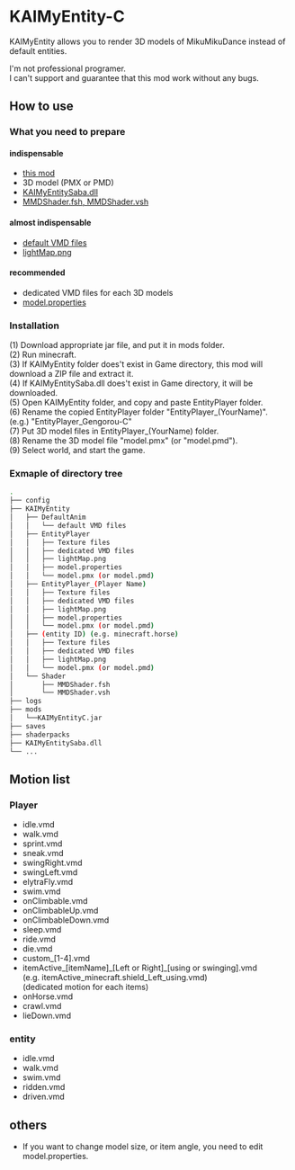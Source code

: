 # KAIMyEntity-C

KAIMyEntity allows you to render 3D models of MikuMikuDance instead of default entities.

I'm not professional programer.  
I can't support and guarantee that this mod work without any bugs.

## How to use

### What you need to prepare

#### indispensable

* [this mod](https://github.com/Gengorou-C/KAIMyEntity-C/releases)
* 3D model (PMX or PMD)
* [KAIMyEntitySaba.dll](https://github.com/Gengorou-C/KAIMyEntitySaba/releases/tag/20221215)
* [MMDShader.fsh, MMDShader.vsh](https://github.com/Gengorou-C/KAIMyEntity-C/releases/tag/requiredFiles)

#### almost indispensable

* [default VMD files](https://github.com/Gengorou-C/KAIMyEntity-C/releases/tag/requiredFiles)
* [lightMap.png](https://github.com/Gengorou-C/KAIMyEntity-C/releases/tag/requiredFiles)

#### recommended

* dedicated VMD files for each 3D models
* [model.properties](https://github.com/Gengorou-C/KAIMyEntity-C/releases/tag/requiredFiles)

### Installation

(1) Download appropriate jar file, and put it in mods folder.  
(2) Run minecraft.  
(3) If KAIMyEntity folder does't exist in Game directory, this mod will download a ZIP file and extract it.  
(4) If KAIMyEntitySaba.dll does't exist in Game directory, it will be downloaded.  
(5) Open KAIMyEntity folder, and copy and paste EntityPlayer folder.  
(6) Rename the copied EntityPlayer folder "EntityPlayer_(YourName)".  
(e.g.) "EntityPlayer_Gengorou-C"  
(7) Put 3D model files in EntityPlayer_(YourName) folder.  
(8) Rename the 3D model file "model.pmx" (or "model.pmd").  
(9) Select world, and start the game.

### Exmaple of directory tree

```bash
.
├── config
├── KAIMyEntity
│   ├── DefaultAnim
│   │   └── default VMD files
│   ├── EntityPlayer
│   │   ├── Texture files
│   │   ├── dedicated VMD files
│   │   ├── lightMap.png
│   │   ├── model.properties
│   │   └── model.pmx (or model.pmd)
│   ├── EntityPlayer_(Player Name)
│   │   ├── Texture files
│   │   ├── dedicated VMD files
│   │   ├── lightMap.png
│   │   ├── model.properties
│   │   └── model.pmx (or model.pmd)
│   ├── (entity ID) (e.g. minecraft.horse)
│   │   ├── Texture files
│   │   ├── dedicated VMD files
│   │   ├── lightMap.png
│   │   └── model.pmx (or model.pmd)
│   └── Shader
│       ├── MMDShader.fsh
│       └── MMDShader.vsh
├── logs
├── mods
│   └──KAIMyEntityC.jar
├── saves
├── shaderpacks
├── KAIMyEntitySaba.dll
└── ...
```

## Motion list

### Player

* idle.vmd
* walk.vmd
* sprint.vmd
* sneak.vmd
* swingRight.vmd
* swingLeft.vmd
* elytraFly.vmd
* swim.vmd
* onClimbable.vmd
* onClimbableUp.vmd
* onClimbableDown.vmd
* sleep.vmd
* ride.vmd
* die.vmd
* custom_[1-4].vmd
* itemActive_[itemName]\_[Left or Right]_[using or swinging].vmd  
  (e.g. itemActive_minecraft.shield_Left_using.vmd)  
  (dedicated motion for each items)
* onHorse.vmd
* crawl.vmd
* lieDown.vmd

### entity

* idle.vmd
* walk.vmd
* swim.vmd
* ridden.vmd
* driven.vmd

## others

* If you want to change model size, or item angle, you need to edit model.properties.  
